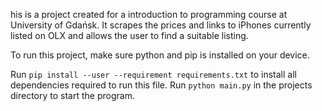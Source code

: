 his is a project created for a introduction to programming course at University of Gdańsk.
It scrapes the prices and links to iPhones currently listed on OLX and allows the user to find a suitable listing.

To run this project, make sure python and pip is installed on your device.

Run 
`pip install --user --requirement requirements.txt`
to install all dependencies required to run this file.
Run
`python main.py`
in the projects directory to start the program.
